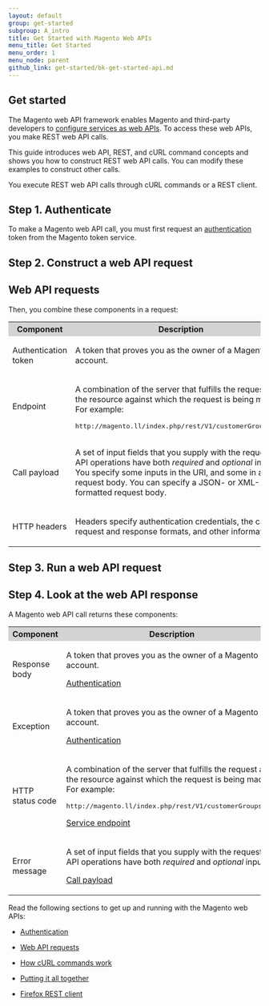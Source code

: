 ```yaml
---
layout: default
group: get-started
subgroup: A_intro
title: Get Started with Magento Web APIs
menu_title: Get Started
menu_order: 1
menu_node: parent
github_link: get-started/bk-get-started-api.md
---
```


<!-- <p class="q">Reviewer: SOAP is not supported for Dev Beta, so I've omitted it for now.</p> -->
<h2>Get started</h2>
<p>The Magento web API framework enables Magento and third-party developers to <a href="{{ site.gdeurl }}extension-dev-guide/service-contracts/service-to-web-service.html">configure services as web APIs</a>. To access these web APIs, you make REST web API calls.</p>
<p>This guide introduces web API, REST, and cURL command concepts and shows you how to construct REST web API calls. You can modify these examples to construct other calls.</p>
<p>You execute REST web API calls through cURL commands or a REST client.</p>

<h2>Step 1. Authenticate</h2>
<p>To make a Magento web API call, you must first request an <a href="{{ site.gdeurl }}get-started/gs-authentication.html">authentication</a> token from the Magento token service.</p>
<h2>Step 2. Construct a web API request</h2>
<h2>Web API requests</h2>
<p>Then, you combine these components in a request:</p>
<table style="width:100%">
   <tr bgcolor="lightgray">
      <th>Component</th>
      <th>Description</th>
      <th>See</th>
   </tr>
   <tr>
      <td>
         <p>Authentication token</p>
      </td>
      <td>
         <p>A token that proves you as the owner of a Magento
            account.
         </p>
      </td>
      <td>
         <p><a href="{{ site.gdeurl }}get-started/gs-authentication.html">Authentication</a>
         </p>
      </td>
   </tr>
   <tr>
      <td>
         <p>Endpoint</p>
      </td>
      <td>
         <p>A combination of the server that fulfills the request and the resource against which the request is being made. For example:</p>
         <pre>http://magento.ll/index.php/rest/V1/customerGroups/:id</pre>
      </td>
      <td>
         <p><a href="{{ site.gdeurl }}get-started/gs-web-api-concepts.html#endpoints">Endpoints</a></p>
      </td>
   </tr>
   <tr>
      <td>
         <p>Call payload</p>
      </td>
      <td>
         <p>A set of input fields that you supply with the request.
            API operations have both
            <em>required</em> and
            <em>optional</em> inputs. You specify some inputs in the URI, and some in a request body. You can specify a JSON- or XML-formatted request body.
         </p>
      </td>
      <td>
         <p><a href="{{ site.gdeurl }}get-started/gs-web-api-concepts.html#payload">Call payload</a></p>
      </td>
   </tr>
   <tr>
      <td>
         <p>HTTP headers</p>
      </td>
      <td>
         <p>Headers specify authentication credentials, the call request and response formats,
            and other information.
         </p>
      </td>
      <td>
         <p><a href="{{ site.gdeurl }}get-started/gs-web-api-concepts.html#http-headers">HTTP headers</a></p>
      </td>
   </tr>
   </tbody>
</table>
<h2>Step 3. Run a web API request</h2>
<h2>Step 4. Look at the web API response</h2>
<p>A Magento web API call returns these components:</p>
<table style="width:100%">
   <tr bgcolor="lightgray">
      <th>Component</th>
      <th>Description</th>
   </tr>
   <tr>
      <td>
         <p>Response body</p>
      </td>
      <td>
         <p>A token that proves you as the owner of a Magento
            account.
         </p>
         <p><a href="{{ site.gdeurl }}get-started/gs-authentication.html">Authentication</a>
         </p>
      </td>
   </tr>
   <tr>
      <td>
         <p>Exception</p>
      </td>
      <td>
         <p>A token that proves you as the owner of a Magento
            account.
         </p>
         <p><a href="{{ site.gdeurl }}get-started/gs-authentication.html">Authentication</a>
         </p>
      </td>
   </tr>
   <tr>
      <td>
         <p>HTTP status code</p>
      </td>
      <td>
         <p>A combination of the server that fulfills the request and the resource against which the request is being made. For example:</p>
         <pre>http://magento.ll/index.php/rest/V1/customerGroups/:id</pre>
         <p><a href="{{ site.gdeurl }}get-started/gs-web-api-concepts.html#service-endpoint">Service endpoint</a></p>
      </td>
   </tr>
   <tr>
      <td>
         <p>Error message</p>
      </td>
      <td>
         <p>A set of input fields that you supply with the request.
            API operations have both
            <em>required</em> and
            <em>optional</em> inputs.
         </p>
         <p><a href="{{ site.gdeurl }}get-started/gs-web-api-concepts.html#payload">Call payload</a></p>
      </td>
   </tr>
</table>
<p>Read the following sections to get up and running with the Magento web APIs:</p>
<ul>
   <li>
      <p>
         <a href="{{ site.gdeurl }}get-started/gs-authentication.html">Authentication</a>
      </p>
   </li>
   <li>
      <p>
         <a href="{{ site.gdeurl }}get-started/gs-web-api-requests.html">Web API requests</a>
      </p>
   </li>
   <li>
      <p><a href="{{ site.gdeurl }}get-started/gs-curl.html">How cURL commands work</a></p>
   </li>
   <li>
      <p>
         <a href="{{ site.gdeurl }}get-started/gs-rest-overview.html">Putting it all together</a>
      </p>
   </li>
   <li>
      <p>
         <a href="{{ site.gdeurl }}get-started/gs-rest-ff-rest-client.html">Firefox REST client</a>
      </p>
   </li>
   <!--
      <li>
         <p>
            <a href="{{ site.gdeurl }}get-started/soap/soap-web-api-calls.html">SOAP web API calls</a>
         </p>
      </li>
      -->
</ul>






